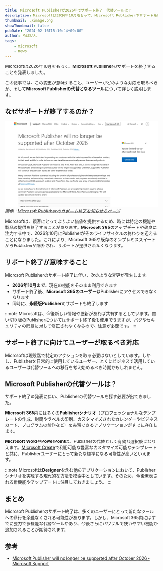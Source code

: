 ```yaml
---
title: Microsoft Publisherが2026年でサポート終了　代替ツールは？
description: Microsoftは2026年10月をもって、Microsoft Publisherのサポートを終了することを発表しました。この記事では、この変更が意味すること、ユーザーがどのような対応を取るべきか、そしてMicrosoft Publisherの代替となるツールについて詳しく説明します。
thumbnail: ./image.png
showThumbnail: false
pubDate: "2024-02-16T15:10:14+09:00"
author: ろぼいん
tags:
    - microsoft
    - news
---
```


Microsoftは2026年10月をもって、**Microsoft Publisher**のサポートを終了することを発表しました。

この記事では、この変更が意味すること、ユーザーがどのような対応を取るべきか、そして**Microsoft Publisherの代替となるツール**について詳しく説明します。

## なぜサポートが終了するのか？

![Microsoft Publisher will no longer be supported after October 2026](./image.png)
*画像：[Microsoft Publisherのサポート終了を知らせるページ](https://support.microsoft.com/en-us/office/microsoft-publisher-will-no-longer-be-supported-after-october-2026-ee6302a2-4bc7-4841-babf-8e9be3acbfd7)*

Microsoftは、顧客にとってよりよい価値を提供するため、時には特定の機能や製品の提供を終了することがあります。**Microsoft 365**のアップデートや改良に注力する中で、2026年10月にPublisherがそのライフサイクルの終わりを迎えることになりました。これにより、Microsoft 365や既存のオンプレミススイートからPublisherが除外され、サポートが提供されなくなります。

## サポート終了が意味すること

Microsoft Publisherのサポート終了に伴い、次のような変更が発生します。

- **2026年10月まで**、現在の機能をそのまま利用できます
- サポート終了後、**Microsoft 365のユーザー**はPublisherにアクセスできなくなります
- 同時に、**永続版Publisher**のサポートも終了します

:::note
Microsoftは、今後新しい情報や更新があれば共有するとしています。買い切り版のPublisherについてはサポート終了後も使用できますが、バグやセキュリティの問題に対して修正されなくなるので、注意が必要です。
:::

## サポート終了に向けてユーザーが取るべき対応

Microsoftは現段階で特定のアクションを取る必要はないとしています。しかし、Publisherを日常的に使用しているユーザー、とくにビジネスで活用しているユーザーは代替ツールへの移行を考え始めるべき時期かもしれません。

## Microsoft Publisherの代替ツールは？

サポート終了の発表に伴い、Publisherの代替ツールを探す必要が出てきました。

**Microsoft 365**内には多くの**Publisherシナリオ**（プロフェッショナルなテンプレートの作成、封筒やラベルの印刷、カスタマイズされたカレンダーやビジネスカード、プログラムの制作など）を実現できるアプリケーションがすでに存在します。

**Microsoft Word**や**PowerPoint**は、Publisherの代替として有効な選択肢になりえます。[Microsoft Create](https://create.microsoft.com/)で利用可能な豊富なカスタマイズ可能なテンプレートと共に、Publisherユーザーにとって新たな標準になる可能性が高いといえます。

:::note
Microsoftは**Designer**を含む他のアプリケーションにおいて、Publisherシナリオを実現する現代的な方法を模索中としています。そのため、今後発表される新機能やアップデートに注目しておきましょう。
:::

## まとめ

Microsoft Publisherのサポート終了は、多くのユーザーにとって新たなツールへの移行を余儀なくされる可能性があります。しかし、Microsoft 365内にはすでに強力で多機能な代替ツールがあり、今後さらにパワフルで使いやすい機能が追加されることが期待されます。

## 参考

- [Microsoft Publisher will no longer be supported after October 2026 - Microsoft Support](https://support.microsoft.com/en-us/office/microsoft-publisher-will-no-longer-be-supported-after-october-2026-ee6302a2-4bc7-4841-babf-8e9be3acbfd7)